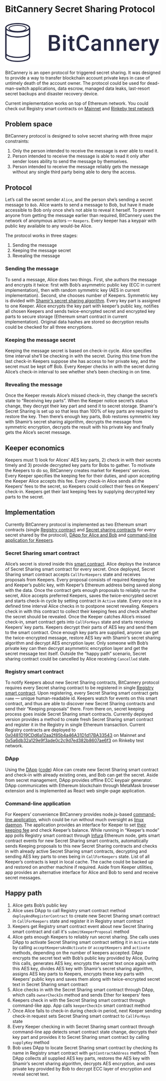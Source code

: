 # BitCannery Secret Sharing Protocol

![Bitcannery logo](/img/logo.png)

BitCannery is an open protocol for triggered secret sharing. It was designed to provide a way to transfer blockchain account private keys in case of untimely death of the account owner. The protocol could be used for dead-man-switch applications, data escrow, managed data leaks, last-resort secret backups and disaster recovery device.

Current implementation works on top of Ethereum network. You could check out Registry smart contracts on [Mainnet](https://etherscan.io/address/0x0481D19CDd6a12aa2f85b4a46A31D1d17BA33543) and [Rinkeby test network](https://rinkeby.etherscan.io/address/0x5a6db32a129e9f3ade0c2c9d7ed382b8607ae6f3 )

## Problem space
BitCannery protocol is designed to solve secret sharing with three major constraints:

1. Only the person intended to receive the message is ever able to read it.
2. Person intended to receive the message is able to read it only after sender loses ability to send the message by themselves.
3. Person intended to receive the message reliably gets the message without any single third party being able to deny the access.

## Protocol
Let’s call the secret sender `Alice`, and the person she’s sending a secret message to `Bob`. Alice wants to send a message to Bob, but have it made accessible to Bob only once she’s not able to reveal it herself. To prevent anyone from getting the message earlier than required, BitCannery uses the network of anonymous actors — `Keepers`. Every keeper has a keypair with public key available to any would-be Alice.

The protocol works in three stages:
1. Sending the message
2. Keeping the message secret
3. Revealing the message

### Sending the message
To send a message, Alice does two things. First, she authors the message and encrypts it twice: first with Bob’s asymmetric public key (ECC in current implementation), then with random symmetric key (AES in current implementation). Second, she chooses number of Keepers. Symmetric key is divided with [Shamir’s secret sharing algorithm](https://en.wikipedia.org/wiki/Shamir's_Secret_Sharing). Every key part is assigned to one Keeper. Alice encrypts the key part with keeper’s public key, notifies all chosen Keepers and sends twice-encrypted secret and encrypted key parts to secure storage (Ethereum smart contract in current implementation). Original data hashes are stored so decryption results could be checked for all three encryptions.

### Keeping the message secret
Keeping the message secret is based on check-in cycle. Alice specifies time interval she’ll be checking in with the secret. During this time from the last check-in Keepers suppose she has access to her private key, and the secret must be kept off Bob. Every Keeper checks in with the secret during Alice’s check-in interval to see whether she’s been checking in on time.

### Revealing the message
Once the Keeper reveals Alice’s missed check-in, they change the secret’s state to “Receiving key parts”. When the Keeper notice secret’s status change, they decrypt their key part and send it to secret storage. Shamir's Secret Sharing is set up so that less than 100% of key parts are required to restore the key. Then there’s enough key parts, Bob restores symmetric key with Shamir’s secret sharing algorithm, decrypts the message from symmetric encryption, decrypts the result with his private key and finally gets the Alice’s secret message.

## Keeper economics
Keepers must 1) look for Alices’ AES key parts, 2) check in with their secrets timely and 3) provide decrypted key parts for Bobs to gather. To motivate the Keepers to do so, BitCannery creates market for Keepers’ services. Every Keeper specifies the keeping fee for their duties, and upon accepting the Keeper Alice accepts this fee. Every check-in Alice sends all the Keepers’ fees to the secret, so Keepers could collect their fees on Keepers’ check-in. Keepers get their last keeping fees by supplying decrypted key parts to the secret.

## Implementation
Currently BitCannery protocol is implemented as two Ethereum smart contracts (single [Registry contract](https://github.com/bitcannery/bitcannery-dapp/blob/master/core/contracts/Registry.sol) and [Secret sharing contracts](https://github.com/bitcannery/bitcannery-dapp/blob/master/core/contracts/CryptoLegacy.sol) for every secret shared by the protocol), [DApp for Alice and Bob](https://github.com/bitcannery/bitcannery-dapp/tree/master/web) and [command-line application for Keepers](https://github.com/bitcannery/bitcannery-cli/).

### Secret Sharing smart contract
Alice’s secret is stored inside this [smart contract](https://github.com/bitcannery/bitcannery-dapp/blob/master/core/contracts/CryptoLegacy.sol). Alice deploys the instance of Secret Sharing smart contract for every secret. Once deployed, Secret Sharing smart contract accepts `CallForKeepers` state and receives proposals from Keepers. Every proposal consists of required Keeping fee and Keeper’s public key, with Keeper’s Ethereum address being saved along with the data. Once the contract gets enough proposals to reliably run the secret, Alice accepts preferred Keepers, saves the twice-encrypted secret and starts check-in cycle by setting contract in `Active` state. Every once in a defined time interval Alice checks in to postpone secret revealing. Keepers check in with this contract to collect their keeping fees and check whether the secret should be revealed. Once the Keeper catches Alice’s missed check-in, smart contract gets into `CallForKeys` state and starts receiving Keepers’ key parts. Keepers decrypt their parts of AES key and send them to the smart contract. Once enough key parts are supplied, anyone can get the twice-encrypted message, restore AES key with Shamir’s secret sharing algorithm and decrypt AES encryption layer. Only someone with Bob’s private key can then decrypt asymmetric encryption layer and get the secret message text itself. Outside the “happy path” scenario, Secret sharing contract could be cancelled by Alice receiving `Cancelled` state.

### Registry smart contract
To notify Keepers about new Secret Sharing contracts, BitCannery protocol requires every Secret sharing contract to be registered in single [Registry smart contract](https://github.com/bitcannery/bitcannery-dapp/blob/master/core/contracts/Registry.sol). Upon registering, every Secret Sharing smart contract gets `name` — unique human-readable id. Keepers watch for events on this smart contract, and thus are able to discover new Secret Sharing contracts and send their “Keeping proposals” there. From there on, secret keeping process goes inside Secret Sharing smart contracts. Currently deployed version provides a method to create fresh Secret Sharing smart contract and register it in the Registry in single Ethereum transaction. Current Registry contracts are deployed to [0x0481D19CDd6a12aa2f85b4a46A31D1d17BA33543](https://etherscan.io/address/0x0481D19CDd6a12aa2f85b4a46A31D1d17BA33543) on Mainnet and [0x5a6db32a129e9f3ade0c2c9d7ed382b8607ae6f3](https://rinkeby.etherscan.io/address/0x5a6db32a129e9f3ade0c2c9d7ed382b8607ae6f3) on Rinkeby test network.

### DApp
Using the [DApp](https://bitcannery.github.io/bitcannery-dapp) ([code](https://github.com/bitcannery/bitcannery-dapp)) Alice can create new Secret Sharing smart contract and check-in with already existing ones, and Bob can get the secret. Aside from secret management, DApp provides offline ECC keypair generator. DApp communicates with Ethereum blockchain through MetaMask browser extension and is implemented as React web single-page application.

### Command-line application
For Keepers’ convenience BitCannery provides node.js-based [command-line application](https://github.com/bitcannery/bitcannery-cli), which could be run without much oversight as [linux daemon](https://github.com/bitcannery/bitcannery-cli/tree/master/swarm#run-keepers-as-a-daemons). The application provides an interface for Keeper to set [their keeping fee](https://github.com/bitcannery/bitcannery-cli/blob/master/HOWTO.md#run-as-a-keeper) and check Keeper’s balance. While running in “Keeper’s mode” app polls Registry smart contract through [Infura](https://infura.io/) Ethereum node, gets smart contract events for new Secret Sharing smart contracts, automatically sends Keeping proposals to this new Secret Sharing contracts and checks in with already active Secret Sharing smart contracts, decrypting and sending AES key parts to ones being in `CallForKeepers` state. List of all Keeper’s contracts is kept in local cache. The cache could be backed up and restored on another machine if required.
Aside from Keeper utilities, app provides an alternative interface for Alice and Bob to send and receive secret messages.

## Happy path
1. Alice gets Bob’s public key
2. Alice uses DApp to call Registry smart contract method `deployAndRegisterContract` to create new Secret Sharing smart contract in `CallForKeepers` state and register it in Registry smart contract
3. Keepers get Registry smart contract event about new Secret Sharing smart contract and call it's `submitKeeperProposal` method
4. Alice gets enough Keepers to reliably run secret sharing. She calls uses DApp to activate Secret Sharing smart contract setting it in `Active` state by calling `acceptKeepersAndActivate` or `acceptKeepers` and `activate` methods, depending on the number of keepers accepted. DApp encrypts the secret text with Bob’s public key provided by Alice, During this calls, generates AES key, encrypts the secret text once again with this AES key, divides AES key with Shamir’s secret sharing algorithm, assigns AES key parts to Keepers, encrypts these key parts with Keepers’ public keys and saves them along with twice-encrypted secret text in Secret Sharing smart contract
5. Alice checks in with the Secret Sharing smart contract through DApp, which calls `ownerCheckIn` method and sends Ether for keepers’ fees
6. Keepers check in with the Secret Sharing smart contract through command-like app. App calls `keeperCheckIn` smart contract method
7. Once Alice fails to check-in during check-in period, next Keeper sending check-in request sets Secret Sharing smart contract to `CallForKeys` state
8. Every Keeper checking in with Secret Sharing smart contract through command-line app detects smart contract state change, decrypts their key part and provides it to Secret Sharing smart contract by calling `supplyKey` method
9. Bob uses DApp to locate Secret Sharing smart contract by checking its name in Registry smart contract with `getContractAddress` method. Then DApp collects all supplied AES key parts, restores the AES key with Shamir’s secret sharing algorithm, decrypts AES encryption, and uses private key provided by Bob to decrypt ECC layer of encryption and reveal secret text.
